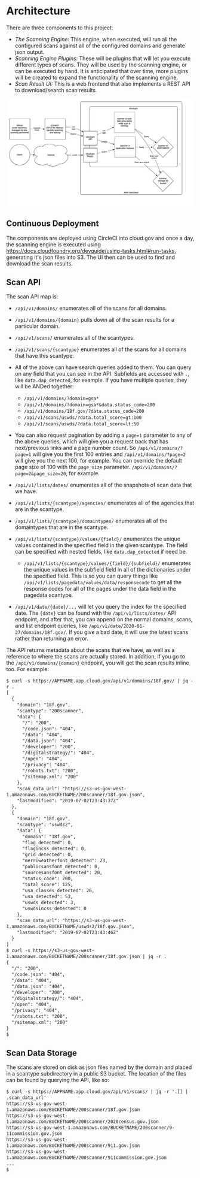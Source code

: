 # Architecture

There are three components to this project:
- *The Scanning Engine:*  This engine, when executed, will run all the configured scans 
  against all of the configured domains and generate json output.
- *Scanning Engine Plugins:*  These will be plugins that will let you execute different
  types of scans.  They will be used by the scanning engine, or can be executed by hand.
  It is anticipated that over time, more plugins will be created to expand the functionality
  of the scanning engine.
- *Scan Result UI:*  This is a web frontend that also implements a REST API to download/search
  scan results.

![diagram of site-scanning architecture](scanner-ui.png)


## Continuous Deployment

The components are deployed using CircleCI into cloud.gov and once a day, the scanning engine is
executed using https://docs.cloudfoundry.org/devguide/using-tasks.html#run-tasks, generating
it's json files into S3.  The UI then can be used to find and download the scan results.


## Scan API

The scan API map is:
  - `/api/v1/domains/` enumerates all of the scans for all domains.
  - `/api/v1/domains/{domain}` pulls down all of the scan results for a particular domain.
  - `/api/v1/scans/` enumerates all of the scantypes.
  - `/api/v1/scans/{scantype}` enumerates all of the scans for all domains that have this scantype.
  - All of the above can have search queries added to them.
    You can query on any field that you can see in the API.  Subfields are accessed
    with `.`, like `data.dap_detected`, for example.  If you have multiple queries,
    they will be ANDed together:
    - `/api/v1/domains/?domain=gsa*`
    - `/api/v1/domains/?domain=gsa*&data.status_code=200`
    - `/api/v1/domains/18f.gov/?data.status_code=200`
    - `/api/v1/scans/uswds/?data.total_score=gt:100`
    - `/api/v1/scans/uswds/?data.total_score=lt:50`
  - You can also request pagination by adding a `page=1` parameter to any of the above queries,
    which will give you a request back that has next/previous links and a page number count.  So
    `/api/v1/domains/?page=1` will give you the first 100 entries and `/api/v1/domains/?page=2`
    will give you the next 100, for example.  You can override the default page size of 100 with
    the `page_size` parameter.  `/api/v1/domains/?page=2&page_size=20`, for example.

  - `/api/v1/lists/dates/` enumerates all of the snapshots of scan data that we have.
  - `/api/v1/lists/{scantype}/agencies/` enumerates all of the agencies that are in the scantype.
  - `/api/v1/lists/{scantype}/domaintypes/` enumerates all of the domaintypes that are in the scantype.
  - `/api/v1/lists/{scantype}/values/{field}/` enumerates the unique values contained in the specified field in the given scantype.  The field can be specified with nested fields, like `data.dap_detected` if need be.
    - `/api/v1/lists/{scantype}/values/{field}/{subfield}/` enumerates the unique values in the subfield field in all of the dictionaries under the specified field.  This is so you can query things like `/api/v1/lists/pagedata/values/data/responsecode` to get all the response codes for all of the pages under the data field in the pagedata scantype.
  - `/api/v1/date/{date}/...` will let you query the index for the specified date.  The `{date}`
    can be found with the `/api/v1/lists/dates/` API endpoint, and after that, you can append on the
    normal domains, scans, and list endpoint queries, like
    `/api/v1/date/2020-01-27/domains/18f.gov/`.  If you give a bad date, it will use the latest
    scans rather than returning an error.

The API returns metadata about the scans that we have, as well as a reference to where the scans are actually
stored.  In addition, if you go to the `/api/v1/domains/{domain}` endpoint, you will get the scan results inline
too.  For example:
```
$ curl -s https://APPNAME.app.cloud.gov/api/v1/domains/18f.gov/ | jq -r .
[
  {
    "domain": "18f.gov",
    "scantype": "200scanner",
    "data": {
      "/": "200",
      "/code.json": "404",
      "/data": "404",
      "/data.json": "404",
      "/developer": "200",
      "/digitalstrategy/": "404",
      "/open": "404",
      "/privacy": "404",
      "/robots.txt": "200",
      "/sitemap.xml": "200"
    },
    "scan_data_url": "https://s3-us-gov-west-1.amazonaws.com/BUCKETNAME/200scanner/18f.gov.json",
    "lastmodified": "2019-07-02T23:43:37Z"
  },
  {
    "domain": "18f.gov",
    "scantype": "uswds2",
    "data": {
      "domain": "18f.gov",
      "flag_detected": 0,
      "flagincss_detected": 0,
      "grid_detected": 0,
      "merriweatherfont_detected": 23,
      "publicsansfont_detected": 0,
      "sourcesansfont_detected": 20,
      "status_code": 200,
      "total_score": 125,
      "usa_classes_detected": 26,
      "usa_detected": 53,
      "uswds_detected": 3,
      "uswdsincss_detected": 0
    },
    "scan_data_url": "https://s3-us-gov-west-1.amazonaws.com/BUCKETNAME/uswds2/18f.gov.json",
    "lastmodified": "2019-07-02T23:43:46Z"
  }
]
$ curl -s https://s3-us-gov-west-1.amazonaws.com/BUCKETNAME/200scanner/18f.gov.json | jq -r .
{
  "/": "200",
  "/code.json": "404",
  "/data": "404",
  "/data.json": "404",
  "/developer": "200",
  "/digitalstrategy/": "404",
  "/open": "404",
  "/privacy": "404",
  "/robots.txt": "200",
  "/sitemap.xml": "200"
}
$
```

## Scan Data Storage

The scans are stored on disk as json files named by the domain and placed in a scantype
subdirectory in a public S3 bucket.  The location of the files can be found by querying
the API, like so:
```
$ curl -s https://APPNAME.app.cloud.gov/api/v1/scans/ | jq -r '.[] | .scan_data_url'
https://s3-us-gov-west-1.amazonaws.com/BUCKETNAME/200scanner/18f.gov.json
https://s3-us-gov-west-1.amazonaws.com/BUCKETNAME/200scanner/2020census.gov.json
https://s3-us-gov-west-1.amazonaws.com/BUCKETNAME/200scanner/9-11commission.gov.json
https://s3-us-gov-west-1.amazonaws.com/BUCKETNAME/200scanner/911.gov.json
https://s3-us-gov-west-1.amazonaws.com/BUCKETNAME/200scanner/911commission.gov.json
...
$ 
```
